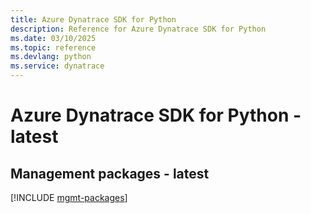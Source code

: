 ```yaml
---
title: Azure Dynatrace SDK for Python
description: Reference for Azure Dynatrace SDK for Python
ms.date: 03/10/2025
ms.topic: reference
ms.devlang: python
ms.service: dynatrace
---
```

# Azure Dynatrace SDK for Python - latest

## Management packages - latest
[!INCLUDE [mgmt-packages](dynatrace-mgmt-index.md)]